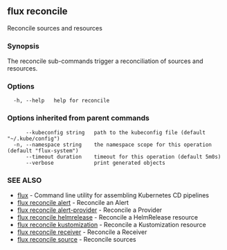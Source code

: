 ## flux reconcile

Reconcile sources and resources

### Synopsis

The reconcile sub-commands trigger a reconciliation of sources and resources.

### Options

```
  -h, --help   help for reconcile
```

### Options inherited from parent commands

```
      --kubeconfig string   path to the kubeconfig file (default "~/.kube/config")
  -n, --namespace string    the namespace scope for this operation (default "flux-system")
      --timeout duration    timeout for this operation (default 5m0s)
      --verbose             print generated objects
```

### SEE ALSO

* [flux](flux.md)	 - Command line utility for assembling Kubernetes CD pipelines
* [flux reconcile alert](flux_reconcile_alert.md)	 - Reconcile an Alert
* [flux reconcile alert-provider](flux_reconcile_alert-provider.md)	 - Reconcile a Provider
* [flux reconcile helmrelease](flux_reconcile_helmrelease.md)	 - Reconcile a HelmRelease resource
* [flux reconcile kustomization](flux_reconcile_kustomization.md)	 - Reconcile a Kustomization resource
* [flux reconcile receiver](flux_reconcile_receiver.md)	 - Reconcile a Receiver
* [flux reconcile source](flux_reconcile_source.md)	 - Reconcile sources

